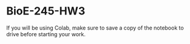 # BioE-245-HW3

If you will be using Colab, make sure to save a copy of the notebook to drive before starting your work.
